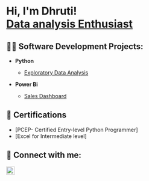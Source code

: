 <h1>Hi, I'm Dhruti! <br/> <a href="https://www.linkedin.com/in/dhruti-thakur/">Data analysis Enthusiast</a>

<h2>👨‍💻 Software Development Projects:</h2>

- <b>Python</b>
  - [Exploratory Data Analysis](https://github.com/DhrutiThakur/Python-P1)



 
  
- <b>Power Bi</b>
  - [Sales Dashboard](https://github.com/DhrutiThakur/Power-BI) 
  


<h2>📄 Certifications </h2>

- [PCEP- Certified Entry-level Python Programmer]
- [Excel for Intermediate level]


<h2> 🤳 Connect with me:</h2>


[<img align="left" alt="DhrutiThakur | LinkedIn" width="22px" src="https://cdn.jsdelivr.net/npm/simple-icons@v3/icons/linkedin.svg" />][linkedin]



[linkedin]: https://www.linkedin.com/in/dhruti-thakur

<!--
**joshmadakor1/joshmadakor1** is a ✨ _special_ ✨ repository because its `README.md` (this file) appears on your GitHub profile.

Here are some ideas to get you started:

- 🔭 I’m currently working on ...
- 🌱 I’m currently learning ...
- 👯 I’m looking to collaborate on ...
- 🤔 I’m looking for help with ...
- 💬 Ask me about ...
- 📫 How to reach me: ...
- 😄 Pronouns: ...
- ⚡ Fun fact: ...
-->
